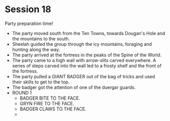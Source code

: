 
# Session 18
Party preparation time!
* The party moved south from the Ten Towns, towards Dougan's Hole and the mountains to the south.
* Sheelah guided the group through the icy mountains, foraging and hunting along the way.
* The party arrived at the fortress in the peaks of the Spine of the World.
* The party came to a high wall with arrow-slits carved everywhere. A series of steps carved into the wall led to a frosty shelf and the front of the fortress.
* The party pulled a GIANT BADGER out of the bag of tricks and used their skills to get to the top.
* The badger got the attention of one of the duergar guards.
* ROUND 1
	* BADGER BITE TO THE FACE.
	* GRYN FIRE TO THE FACE.
	* BADGER CLAWS TO THE FACE.
	* 
<!--stackedit_data:
eyJoaXN0b3J5IjpbLTEyNTY4ODE2MSw4Njk0NzExNjcsODM5Nj
A3OTQzLDM3MzE0OTQ2LC0xOTQ5MTg4NTQ0LDE0MDA0MTMyODld
fQ==
-->